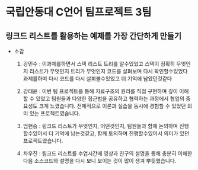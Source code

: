 # 국립안동대 C언어 팀프로젝트 3팀
## 링크드 리스트를 활용하는 예제를 가장 간단하게 만들기

* 소감
   1) 강민수 : 이과제를하면서 스택 리스트 트리를 알수있었고 스택이 정확히 무엇인지 리스트가 무엇인지 트리가 무엇인지 코드를 살펴보며 다시 확인할수있었다 과제를하며 다시 코드를 다시 살펴볼수있었고 더 기억에 남았던것같다
   
   2) 강태윤 : 이번 팀 프로젝트를 통해 자료구조의 원리를 직접 구현하며 깊이 이해할 수 있었고 팀원들과 다양한 접근법을 공유하고 협력하는 과정에서 협업의 중요성도 크게 느꼈습니다. 전체적으로 이론과 실습을 동시에 경험할 수 있었던 의미 있는 프로젝트였습니다.
   
   3) 엄현승 : 링크드 리스트가 무엇인지, 어떤것인지, 팀원들과 함께 논의하며 진행할수있어서 더 기억에 남는것같고, 함께 토의하며 진행할수있어서 의미가 있던 프로젝트였습니다.
   
   4) 차우진 : 림크드 리스트를 수업시간에 영상과 친구의 설명을 통해 충분히 이해한 다음 소스코드와 설명을 다시 보니 보이는 것이 많이 생겨 뿌듯했습니다.
